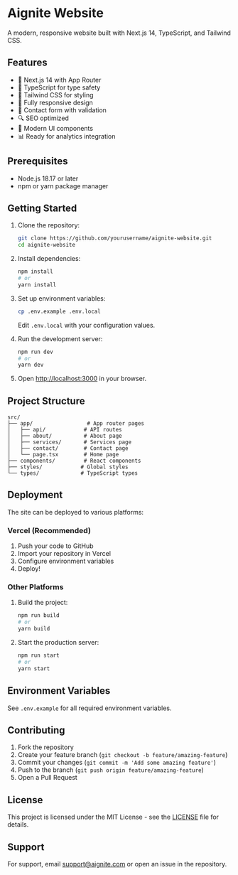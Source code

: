 # Aignite Website

A modern, responsive website built with Next.js 14, TypeScript, and Tailwind CSS.

## Features

- 🚀 Next.js 14 with App Router
- 💎 TypeScript for type safety
- 🎨 Tailwind CSS for styling
- 📱 Fully responsive design
- 📝 Contact form with validation
- 🔍 SEO optimized
- 🎯 Modern UI components
- 📊 Ready for analytics integration

## Prerequisites

- Node.js 18.17 or later
- npm or yarn package manager

## Getting Started

1. Clone the repository:
   ```bash
   git clone https://github.com/yourusername/aignite-website.git
   cd aignite-website
   ```

2. Install dependencies:
   ```bash
   npm install
   # or
   yarn install
   ```

3. Set up environment variables:
   ```bash
   cp .env.example .env.local
   ```
   Edit `.env.local` with your configuration values.

4. Run the development server:
   ```bash
   npm run dev
   # or
   yarn dev
   ```

5. Open [http://localhost:3000](http://localhost:3000) in your browser.

## Project Structure

```
src/
├── app/                 # App router pages
│   ├── api/            # API routes
│   ├── about/          # About page
│   ├── services/       # Services page
│   ├── contact/        # Contact page
│   └── page.tsx        # Home page
├── components/         # React components
├── styles/            # Global styles
└── types/             # TypeScript types
```

## Deployment

The site can be deployed to various platforms:

### Vercel (Recommended)

1. Push your code to GitHub
2. Import your repository in Vercel
3. Configure environment variables
4. Deploy!

### Other Platforms

1. Build the project:
   ```bash
   npm run build
   # or
   yarn build
   ```

2. Start the production server:
   ```bash
   npm run start
   # or
   yarn start
   ```

## Environment Variables

See `.env.example` for all required environment variables.

## Contributing

1. Fork the repository
2. Create your feature branch (`git checkout -b feature/amazing-feature`)
3. Commit your changes (`git commit -m 'Add some amazing feature'`)
4. Push to the branch (`git push origin feature/amazing-feature`)
5. Open a Pull Request

## License

This project is licensed under the MIT License - see the [LICENSE](LICENSE) file for details.

## Support

For support, email support@aignite.com or open an issue in the repository. 